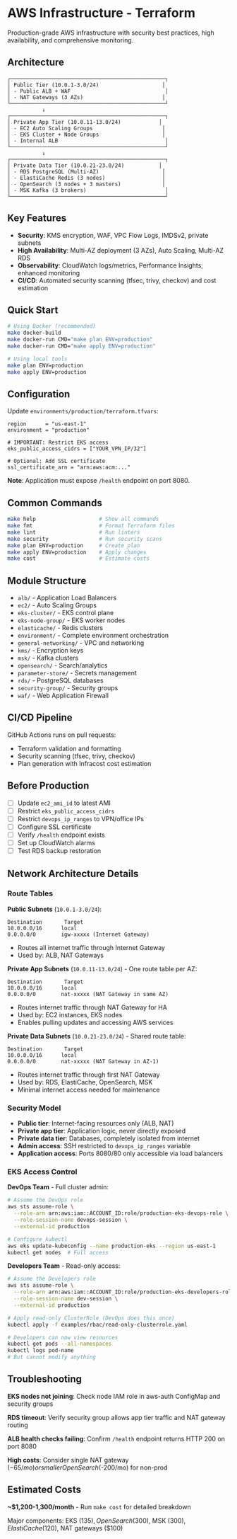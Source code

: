 # AWS Infrastructure - Terraform

Production-grade AWS infrastructure with security best practices, high availability, and comprehensive monitoring.

## Architecture

```
┌─────────────────────────────────────────────────┐
│ Public Tier (10.0.1-3.0/24)                    │
│ - Public ALB + WAF                              │
│ - NAT Gateways (3 AZs)                         │
└─────────────────────────────────────────────────┘
           ↓
┌─────────────────────────────────────────────────┐
│ Private App Tier (10.0.11-13.0/24)            │
│ - EC2 Auto Scaling Groups                      │
│ - EKS Cluster + Node Groups                    │
│ - Internal ALB                                  │
└─────────────────────────────────────────────────┘
           ↓
┌─────────────────────────────────────────────────┐
│ Private Data Tier (10.0.21-23.0/24)           │
│ - RDS PostgreSQL (Multi-AZ)                    │
│ - ElastiCache Redis (3 nodes)                  │
│ - OpenSearch (3 nodes + 3 masters)             │
│ - MSK Kafka (3 brokers)                         │
└─────────────────────────────────────────────────┘
```

## Key Features

- **Security**: KMS encryption, WAF, VPC Flow Logs, IMDSv2, private subnets
- **High Availability**: Multi-AZ deployment (3 AZs), Auto Scaling, Multi-AZ RDS
- **Observability**: CloudWatch logs/metrics, Performance Insights, enhanced monitoring
- **CI/CD**: Automated security scanning (tfsec, trivy, checkov) and cost estimation

## Quick Start

```bash
# Using Docker (recommended)
make docker-build
make docker-run CMD="make plan ENV=production"
make docker-run CMD="make apply ENV=production"

# Using local tools
make plan ENV=production
make apply ENV=production
```

## Configuration

Update `environments/production/terraform.tfvars`:

```hcl
region      = "us-east-1"
environment = "production"

# IMPORTANT: Restrict EKS access
eks_public_access_cidrs = ["YOUR_VPN_IP/32"]

# Optional: Add SSL certificate
ssl_certificate_arn = "arn:aws:acm:..."
```

**Note**: Application must expose `/health` endpoint on port 8080.

## Common Commands

```bash
make help                    # Show all commands
make fmt                     # Format Terraform files
make lint                    # Run linters
make security                # Run security scans
make plan ENV=production     # Create plan
make apply ENV=production    # Apply changes
make cost                    # Estimate costs
```

## Module Structure

- `alb/` - Application Load Balancers
- `ec2/` - Auto Scaling Groups
- `eks-cluster/` - EKS control plane
- `eks-node-group/` - EKS worker nodes
- `elasticache/` - Redis clusters
- `environment/` - Complete environment orchestration
- `general-networking/` - VPC and networking
- `kms/` - Encryption keys
- `msk/` - Kafka clusters
- `opensearch/` - Search/analytics
- `parameter-store/` - Secrets management
- `rds/` - PostgreSQL databases
- `security-group/` - Security groups
- `waf/` - Web Application Firewall

## CI/CD Pipeline

GitHub Actions runs on pull requests:
- Terraform validation and formatting
- Security scanning (tfsec, trivy, checkov)
- Plan generation with Infracost cost estimation

## Before Production

- [ ] Update `ec2_ami_id` to latest AMI
- [ ] Restrict `eks_public_access_cidrs`
- [ ] Restrict `devops_ip_ranges` to VPN/office IPs
- [ ] Configure SSL certificate
- [ ] Verify `/health` endpoint exists
- [ ] Set up CloudWatch alarms
- [ ] Test RDS backup restoration

## Network Architecture Details

### Route Tables

**Public Subnets** (`10.0.1-3.0/24`):
```
Destination       Target
10.0.0.0/16      local
0.0.0.0/0        igw-xxxxx (Internet Gateway)
```
- Routes all internet traffic through Internet Gateway
- Used by: ALB, NAT Gateways

**Private App Subnets** (`10.0.11-13.0/24`) - One route table per AZ:
```
Destination       Target
10.0.0.0/16      local
0.0.0.0/0        nat-xxxxx (NAT Gateway in same AZ)
```
- Routes internet traffic through NAT Gateway for HA
- Used by: EC2 instances, EKS nodes
- Enables pulling updates and accessing AWS services

**Private Data Subnets** (`10.0.21-23.0/24`) - Shared route table:
```
Destination       Target
10.0.0.0/16      local
0.0.0.0/0        nat-xxxxx (NAT Gateway in AZ-1)
```
- Routes internet traffic through first NAT Gateway
- Used by: RDS, ElastiCache, OpenSearch, MSK
- Minimal internet access needed for maintenance

### Security Model

- **Public tier**: Internet-facing resources only (ALB, NAT)
- **Private app tier**: Application logic, never directly exposed
- **Private data tier**: Databases, completely isolated from internet
- **Admin access**: SSH restricted to `devops_ip_ranges` variable
- **Application access**: Ports 8080/80 only accessible via load balancers

### EKS Access Control

**DevOps Team** - Full cluster admin:
```bash
# Assume the DevOps role
aws sts assume-role \
  --role-arn arn:aws:iam::ACCOUNT_ID:role/production-eks-devops-role \
  --role-session-name devops-session \
  --external-id production

# Configure kubectl
aws eks update-kubeconfig --name production-eks --region us-east-1
kubectl get nodes  # Full access
```

**Developers Team** - Read-only access:
```bash
# Assume the Developers role
aws sts assume-role \
  --role-arn arn:aws:iam::ACCOUNT_ID:role/production-eks-developers-role \
  --role-session-name dev-session \
  --external-id production

# Apply read-only ClusterRole (DevOps does this once)
kubectl apply -f examples/rbac/read-only-clusterrole.yaml

# Developers can now view resources
kubectl get pods --all-namespaces
kubectl logs pod-name
# But cannot modify anything
```

## Troubleshooting

**EKS nodes not joining**: Check node IAM role in aws-auth ConfigMap and security groups

**RDS timeout**: Verify security group allows app tier traffic and NAT gateway routing

**ALB health checks failing**: Confirm `/health` endpoint returns HTTP 200 on port 8080

**High costs**: Consider single NAT gateway ($-65/mo) or smaller OpenSearch ($-200/mo) for non-prod

## Estimated Costs

**~$1,200-1,300/month** - Run `make cost` for detailed breakdown

Major components: EKS ($135), OpenSearch ($300), MSK ($300), ElastiCache ($120), NAT gateways ($100)
